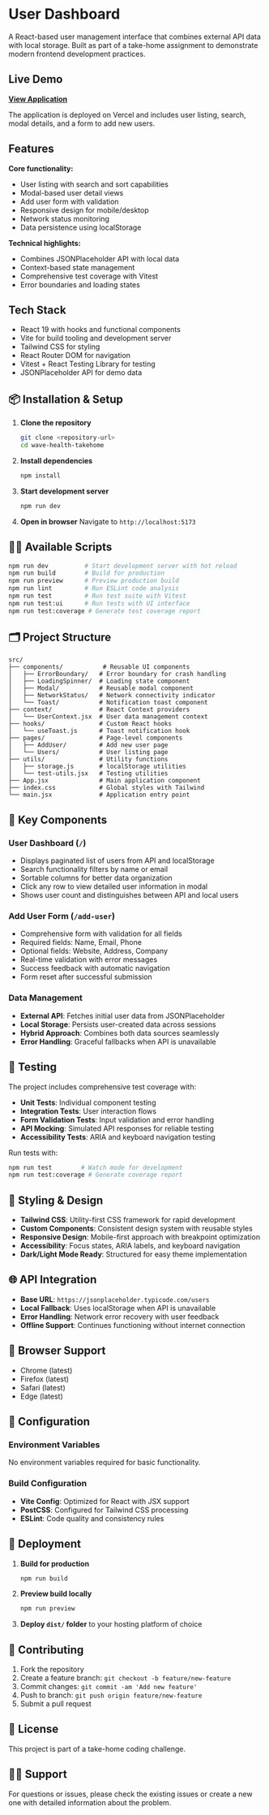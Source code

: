 # User Dashboard

A React-based user management interface that combines external API data with local storage. Built as part of a take-home assignment to demonstrate modern frontend development practices.

## Live Demo

**[View Application](https://user-dash-takehome-balbonits-john-diligs-projects.vercel.app/)**

The application is deployed on Vercel and includes user listing, search, modal details, and a form to add new users.

## Features

**Core functionality:**
- User listing with search and sort capabilities
- Modal-based user detail views
- Add user form with validation
- Responsive design for mobile/desktop
- Network status monitoring
- Data persistence using localStorage

**Technical highlights:**
- Combines JSONPlaceholder API with local data
- Context-based state management
- Comprehensive test coverage with Vitest
- Error boundaries and loading states

## Tech Stack

- React 19 with hooks and functional components
- Vite for build tooling and development server
- Tailwind CSS for styling
- React Router DOM for navigation
- Vitest + React Testing Library for testing
- JSONPlaceholder API for demo data

## 📦 Installation & Setup

1. **Clone the repository**
   ```bash
   git clone <repository-url>
   cd wave-health-takehome
   ```

2. **Install dependencies**
   ```bash
   npm install
   ```

3. **Start development server**
   ```bash
   npm run dev
   ```

4. **Open in browser**
   Navigate to `http://localhost:5173`

## 🏃‍♂️ Available Scripts

```bash
npm run dev          # Start development server with hot reload
npm run build        # Build for production
npm run preview      # Preview production build
npm run lint         # Run ESLint code analysis
npm run test         # Run test suite with Vitest
npm run test:ui      # Run tests with UI interface
npm run test:coverage # Generate test coverage report
```

## 🗂️ Project Structure

```
src/
├── components/           # Reusable UI components
│   ├── ErrorBoundary/   # Error boundary for crash handling
│   ├── LoadingSpinner/  # Loading state component
│   ├── Modal/           # Reusable modal component
│   ├── NetworkStatus/   # Network connectivity indicator
│   └── Toast/           # Notification toast component
├── context/             # React Context providers
│   └── UserContext.jsx  # User data management context
├── hooks/               # Custom React hooks
│   └── useToast.js      # Toast notification hook
├── pages/               # Page-level components
│   ├── AddUser/         # Add new user page
│   └── Users/           # User listing page
├── utils/               # Utility functions
│   ├── storage.js       # localStorage utilities
│   └── test-utils.jsx   # Testing utilities
├── App.jsx              # Main application component
├── index.css            # Global styles with Tailwind
└── main.jsx             # Application entry point
```

## 🎯 Key Components

### User Dashboard (`/`)
- Displays paginated list of users from API and localStorage
- Search functionality filters by name or email
- Sortable columns for better data organization
- Click any row to view detailed user information in modal
- Shows user count and distinguishes between API and local users

### Add User Form (`/add-user`)
- Comprehensive form with validation for all fields
- Required fields: Name, Email, Phone
- Optional fields: Website, Address, Company
- Real-time validation with error messages
- Success feedback with automatic navigation
- Form reset after successful submission

### Data Management
- **External API**: Fetches initial user data from JSONPlaceholder
- **Local Storage**: Persists user-created data across sessions
- **Hybrid Approach**: Combines both data sources seamlessly
- **Error Handling**: Graceful fallbacks when API is unavailable

## 🧪 Testing

The project includes comprehensive test coverage with:

- **Unit Tests**: Individual component testing
- **Integration Tests**: User interaction flows
- **Form Validation Tests**: Input validation and error handling
- **API Mocking**: Simulated API responses for reliable testing
- **Accessibility Tests**: ARIA and keyboard navigation testing

Run tests with:
```bash
npm run test        # Watch mode for development
npm run test:coverage # Generate coverage report
```

## 🎨 Styling & Design

- **Tailwind CSS**: Utility-first CSS framework for rapid development
- **Custom Components**: Consistent design system with reusable styles
- **Responsive Design**: Mobile-first approach with breakpoint optimization
- **Accessibility**: Focus states, ARIA labels, and keyboard navigation
- **Dark/Light Mode Ready**: Structured for easy theme implementation

## 🌐 API Integration

- **Base URL**: `https://jsonplaceholder.typicode.com/users`
- **Local Fallback**: Uses localStorage when API is unavailable
- **Error Handling**: Network error recovery with user feedback
- **Offline Support**: Continues functioning without internet connection

## 📱 Browser Support

- Chrome (latest)
- Firefox (latest)
- Safari (latest)
- Edge (latest)

## 🔧 Configuration

### Environment Variables
No environment variables required for basic functionality.

### Build Configuration
- **Vite Config**: Optimized for React with JSX support
- **PostCSS**: Configured for Tailwind CSS processing
- **ESLint**: Code quality and consistency rules

## 🚀 Deployment

1. **Build for production**
   ```bash
   npm run build
   ```

2. **Preview build locally**
   ```bash
   npm run preview
   ```

3. **Deploy `dist/` folder** to your hosting platform of choice

## 🤝 Contributing

1. Fork the repository
2. Create a feature branch: `git checkout -b feature/new-feature`
3. Commit changes: `git commit -am 'Add new feature'`
4. Push to branch: `git push origin feature/new-feature`
5. Submit a pull request

## 📄 License

This project is part of a take-home coding challenge.

## 🙋‍♂️ Support

For questions or issues, please check the existing issues or create a new one with detailed information about the problem.
